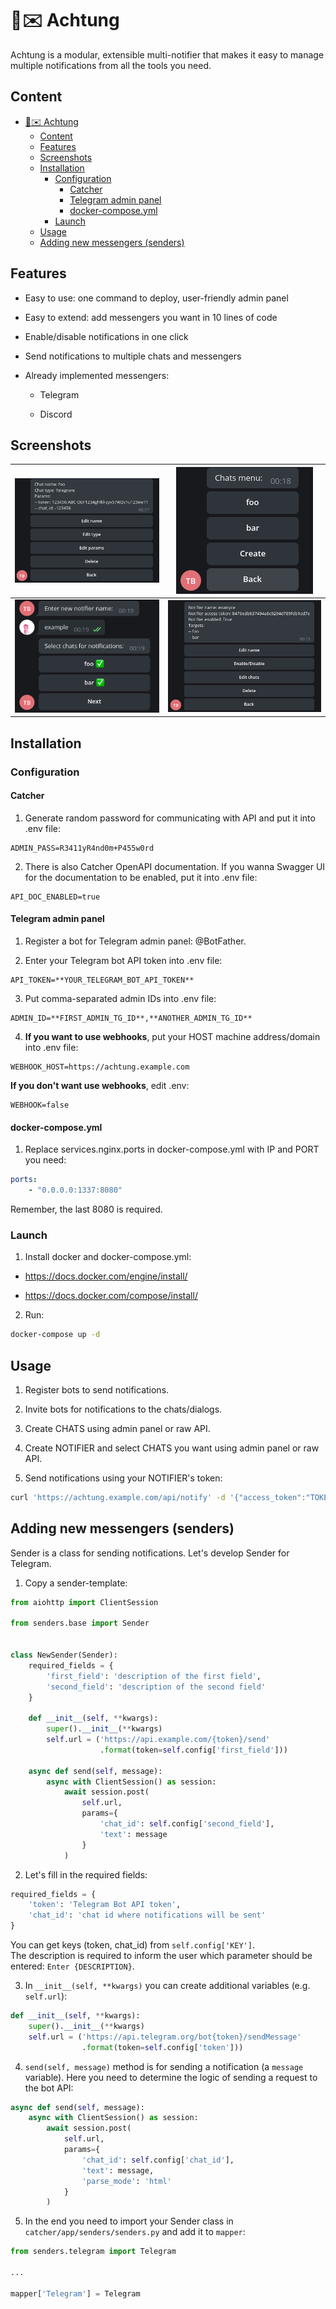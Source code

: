 # 📢✉️ Achtung

Achtung is a modular, extensible multi-notifier that makes it easy to manage multiple notifications from all the tools you need.

## Content

- [📢✉️ Achtung](#️-achtung)
  - [Content](#content)
  - [Features](#features)
  - [Screenshots](#screenshots)
  - [Installation](#installation)
    - [Configuration](#configuration)
      - [Catcher](#catcher)
      - [Telegram admin panel](#telegram-admin-panel)
      - [docker-compose.yml](#docker-composeyml)
    - [Launch](#launch)
  - [Usage](#usage)
  - [Adding new messengers (senders)](#adding-new-messengers-senders)

## Features

* Easy to use: one command to deploy, user-friendly admin panel

* Easy to extend: add messengers you want in 10 lines of code

* Enable/disable notifications in one click

* Send notifications to multiple chats and messengers

* Already implemented messengers:

  * Telegram

  * Discord

## Screenshots

| ![chat example](img/chat_example.png) | ![chats menu](img/chats_menu.png) |
|--|--|
| ![create notifier](img/notifier_create.png) | ![notifier example](img/notifier_example.png) |

## Installation

### Configuration

#### Catcher

1. Generate random password for communicating with API and put it into .env file:

```env
ADMIN_PASS=R3411yR4nd0m+P455w0rd
```

2. There is also Catcher OpenAPI documentation. If you wanna Swagger UI for the documentation to be enabled, put it into .env file:
```env
API_DOC_ENABLED=true
```

#### Telegram admin panel

1. Register a bot for Telegram admin panel: @BotFather.

2. Enter your Telegram bot API token into .env file:

```env
API_TOKEN=**YOUR_TELEGRAM_BOT_API_TOKEN**
```

3. Put comma-separated admin IDs into .env file:

```env
ADMIN_ID=**FIRST_ADMIN_TG_ID**,**ANOTHER_ADMIN_TG_ID**
```

4. **If you want to use webhooks**, put your HOST machine address/domain into .env file:

```env
WEBHOOK_HOST=https://achtung.example.com
```

**If you don't want use webhooks**, edit .env:

```env
WEBHOOK=false
```

#### docker-compose.yml

1. Replace services.nginx.ports in docker-compose.yml with IP and PORT you need:

```yml
ports:
    - "0.0.0.0:1337:8080"
```

Remember, the last 8080 is required.

### Launch

1. Install docker and docker-compose.yml:

* https://docs.docker.com/engine/install/

* https://docs.docker.com/compose/install/

2. Run:

```bash
docker-compose up -d
```

## Usage

1. Register bots to send notifications.

2. Invite bots for notifications to the chats/dialogs.

3. Create CHATS using admin panel or raw API.

4. Create NOTIFIER and select CHATS you want using admin panel or raw API.

5. Send notifications using your NOTIFIER's token:

```bash
curl 'https://achtung.example.com/api/notify' -d '{"access_token":"TOKEN_HERE", "message":"NOTIFICATIONS_HERE"}'
```

## Adding new messengers (senders)

Sender is a class for sending notifications. Let's develop Sender for Telegram.

1. Copy a sender-template:

```python
from aiohttp import ClientSession

from senders.base import Sender


class NewSender(Sender):
    required_fields = {
        'first_field': 'description of the first field',
        'second_field': 'description of the second field'
    }

    def __init__(self, **kwargs):
        super().__init__(**kwargs)
        self.url = ('https://api.example.com/{token}/send'
                    .format(token=self.config['first_field']))

    async def send(self, message):
        async with ClientSession() as session:
            await session.post(
                self.url,
                params={
                    'chat_id': self.config['second_field'],
                    'text': message
                }
            )

```

2. Let's fill in the required fields:

```python
required_fields = {
    'token': 'Telegram Bot API token',
    'chat_id': 'chat id where notifications will be sent'
}
```

You can get keys (token, chat_id) from `self.config['KEY']`.</br>
The description is required to inform the user which parameter should be entered: `Enter {DESCRIPTION}`.

3. In `__init__(self, **kwargs)` you can create additional variables (e.g. `self.url`):

```python
def __init__(self, **kwargs):
    super().__init__(**kwargs)
    self.url = ('https://api.telegram.org/bot{token}/sendMessage'
                .format(token=self.config['token']))
```

4. `send(self, message)`  method is for sending a notification (a `message` variable). Here you need to determine the logic of sending a request to the bot API:

```python
async def send(self, message):
    async with ClientSession() as session:
        await session.post(
            self.url,
            params={
                'chat_id': self.config['chat_id'],
                'text': message,
                'parse_mode': 'html'
            }
        )
```

5. In the end you need to import your Sender class in `catcher/app/senders/senders.py` and add it to `mapper`:

```python
from senders.telegram import Telegram

...

mapper['Telegram'] = Telegram
```
